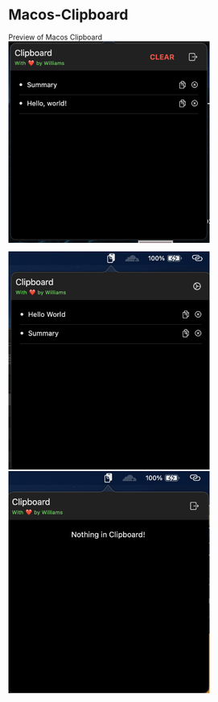 # Macos-Clipboard
Preview of Macos Clipboard
<br/>
<img src="https://github.com/WilAy1/Macos-Clipboard/blob/master/Images/Screenshot 2022-10-10 at 1.13.19 AM.png?raw=true" alt="Clipboard Preview" width=400/>

<img src="https://github.com/WilAy1/Macos-Clipboard/blob/master/Images/clipboard1.png?raw=true" alt="Clipboard Preview" width=400/>

<img src="https://github.com/WilAy1/Macos-Clipboard/blob/master/Images/clipboard_empty.png?raw=true" alt="Clipboard Preview" width=400/>
